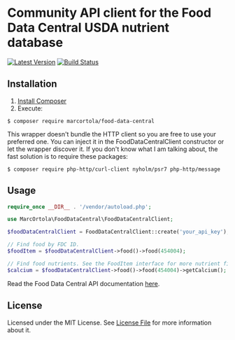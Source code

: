 # Community API client for the Food Data Central USDA nutrient database

[![Latest Version](https://img.shields.io/github/release/marcortola/food-data-central.svg?style=flat-square)](https://github.com/marcortola/food-data-central/releases)
[![Build Status](https://img.shields.io/travis/marcortola/food-data-central.svg?style=flat-square)](https://travis-ci.org/marcortola/food-data-central)

Installation
------------

1. [Install Composer](https://getcomposer.org/download/)
2. Execute:

```
$ composer require marcortola/food-data-central
```

This wrapper doesn't bundle the HTTP client so you are free to use your preferred one. You can inject it in the FoodDataCentralClient constructor or let the wrapper discover it. If you don't know what I am talking about, the fast solution is to require these packages:

```
$ composer require php-http/curl-client nyholm/psr7 php-http/message
```

Usage
------------
```php
require_once __DIR__ . '/vendor/autoload.php';

use MarcOrtola\FoodDataCentral\FoodDataCentralClient;

$foodDataCentralClient = FoodDataCentralClient::create('your_api_key');

// Find food by FDC ID.
$foodItem = $foodDataCentralClient->food()->food(454004);

// Find food nutrients. See the FoodItem interface for more nutrient finders.
$calcium = $foodDataCentralClient->food()->food(454004)->getCalcium();

```
Read the Food Data Central API documentation [here](https://fdc.nal.usda.gov/api-spec/fdc_api.html).

License
------------

Licensed under the MIT License. See [License File](LICENSE) for more information about it.
